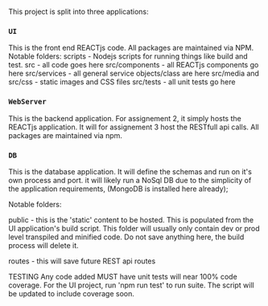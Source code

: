 This project is split into three applications:

### `UI`

This is the front end REACTjs code. All packages are maintained via NPM.
Notable folders:
scripts - Nodejs scripts for running things like build and test.
src - all code goes here
src/components - all REACTjs components go here
src/services - all general service objects/class are here
src/media and src/css - static images and CSS files
src/tests - all unit tests go here


### `WebServer`

This is the backend application. For assignement 2, it simply hosts the REACTjs
application. It will for assignement 3 host the RESTfull api calls.
All packages are maintained via npm.

### `DB`

This is the database application. It will define the schemas and run on it's own process and port.
it will likely run a NoSql DB due to the simplicity of the application requirements, (MongoDB is installed here already);

Notable folders:

public - this is the 'static' content to be hosted. This is populated from the
UI application's build script. This folder will usually only contain dev or prod
level transpiled and minified code. Do not save anything here, the build process
will delete it.

routes - this will save future REST api routes

TESTING
Any code added MUST have unit tests will near 100% code coverage. For the UI
project, run 'npm run test' to run suite. The script will be updated to include 
coverage soon.